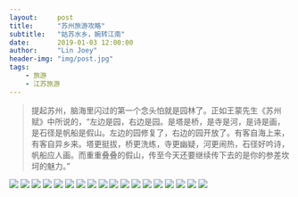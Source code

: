 ```yaml
---
layout:     post
title:      "苏州旅游攻略"
subtitle:   "姑苏水乡，婉转江南"
date:       2019-01-03 12:00:00
author:     "Lin Joey"
header-img: "img/post.jpg"
tags:
    - 旅游
    - 江苏旅游
---
```

>提起苏州，脑海里闪过的第一个念头怕就是园林了。正如王蒙先生《苏州赋》中所说的，“左边是园，右边是园。是塔是桥，是寺是河，是诗是画，是石径是帆船是假山。左边的园修复了，右边的园开放了。有客自海上来，有客自异乡来。塔更挺拔，桥更洗练，寺更幽疑，河更闹热，石径好吟诗，帆船应人画。而重重叠叠的假山，传至今天还要继续传下去的是你的参差坎坷的魅力。”

![](https://linjoey-image.oss-cn-beijing.aliyuncs.com/我是驴友-苏州旅游攻略_页面_01.jpg)
![](https://linjoey-image.oss-cn-beijing.aliyuncs.com/我是驴友-苏州旅游攻略_页面_02.jpg)
![](https://linjoey-image.oss-cn-beijing.aliyuncs.com/我是驴友-苏州旅游攻略_页面_03.jpg)
![](https://linjoey-image.oss-cn-beijing.aliyuncs.com/我是驴友-苏州旅游攻略_页面_04.jpg)
![](https://linjoey-image.oss-cn-beijing.aliyuncs.com/我是驴友-苏州旅游攻略_页面_05.jpg)
![](https://linjoey-image.oss-cn-beijing.aliyuncs.com/我是驴友-苏州旅游攻略_页面_06.jpg)
![](https://linjoey-image.oss-cn-beijing.aliyuncs.com/我是驴友-苏州旅游攻略_页面_07.jpg)
![](https://linjoey-image.oss-cn-beijing.aliyuncs.com/我是驴友-苏州旅游攻略_页面_08.jpg)
![](https://linjoey-image.oss-cn-beijing.aliyuncs.com/我是驴友-苏州旅游攻略_页面_09.jpg)
![](https://linjoey-image.oss-cn-beijing.aliyuncs.com/我是驴友-苏州旅游攻略_页面_10.jpg)
![](https://linjoey-image.oss-cn-beijing.aliyuncs.com/我是驴友-苏州旅游攻略_页面_11.jpg)
![](https://linjoey-image.oss-cn-beijing.aliyuncs.com/我是驴友-苏州旅游攻略_页面_12.jpg)
![](https://linjoey-image.oss-cn-beijing.aliyuncs.com/我是驴友-苏州旅游攻略_页面_13.jpg)
![](https://linjoey-image.oss-cn-beijing.aliyuncs.com/我是驴友-苏州旅游攻略_页面_14.jpg)
![](https://linjoey-image.oss-cn-beijing.aliyuncs.com/我是驴友-苏州旅游攻略_页面_15.jpg)
![](https://linjoey-image.oss-cn-beijing.aliyuncs.com/我是驴友-苏州旅游攻略_页面_16.jpg)
![](https://linjoey-image.oss-cn-beijing.aliyuncs.com/我是驴友-苏州旅游攻略_页面_17.jpg)
![](https://linjoey-image.oss-cn-beijing.aliyuncs.com/我是驴友-苏州旅游攻略_页面_18.jpg)
